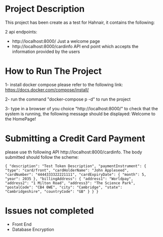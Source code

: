 # Project Description
This project has been create as a test for Hahnair, it contains  the following:

2 api endpoints:
- http://localhost:8000/
    Just a welcome page
- http://localhost:8000/cardinfo
    API end point which accepts the information provided by the users

# How to Run The Project
1- install docker compose please refer to the following link:
    https://docs.docker.com/compose/install/

2- run the command "docker-compose p -d" to run the project

3- type in a browser of you choice "http://localhost:8000/" to check that the system is running, the following message should be displayed:
    Welcome to the HomePage!

# Submitting a Credit Card Payment
please use th following API http://localhost:8000/cardinfo.
The body submitted should follow the scheme:

`{
	"description": "Test Token Description",
	"paymentInstrument": {
		"type": "card/front",
		"cardHolderName": "John Appleseed",
		"cardNumber": "4444333322221111",
		"cardExpiryDate": {
			"month": 5,
			"year": 2035
		},
		"billingAddress": {
			"address1": "Worldpay",
			"address2": "1 Milton Road",
			"address3": "The Science Park",
			"postalCode": "CB4 0WE",
			"city": "Cambridge",
			"state": "Cambridgeshire",
			"countryCode": "GB"
		}
	}
}`

# Issues not completed
 - Front End
 - Database Encryption


